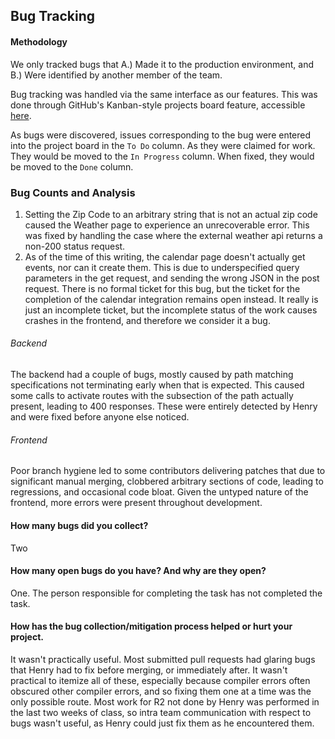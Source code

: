 ## Bug Tracking

#### Methodology
We only tracked bugs that A.) Made it to the production environment, and B.) Were identified by another member of the team.

Bug tracking was handled via the same interface as our features.
This was done through GitHub's Kanban-style projects board feature, accessible [here](https://github.com/hgzimmerman/SWEN344-web-project/projects/).

As bugs were discovered, issues corresponding to the bug were entered into the project board in the `To Do` column.
As they were claimed for work. They would be moved to the `In Progress` column.
When fixed, they would be moved to the `Done` column.

### Bug Counts and Analysis
1. Setting the Zip Code to an arbitrary string that is not an actual zip code caused the Weather page to experience an unrecoverable error.
This was fixed by handling the case where the external weather api returns a non-200 status request.
2. As of the time of this writing, the calendar page doesn't actually get events, nor can it create them.
This is due to underspecified query parameters in the get request, and sending the wrong JSON in the post request.
There is no formal ticket for this bug, but the ticket for the completion of the calendar integration remains open instead.
It really is just an incomplete ticket, but the incomplete status of the work causes crashes in the frontend, and therefore we consider it a bug.

###### Backend
The backend had a couple of bugs, mostly caused by path matching specifications not terminating early when that is expected.
This caused some calls to activate routes with the subsection of the path actually present, leading to 400 responses.
These were entirely detected by Henry and were fixed before anyone else noticed.

###### Frontend
Poor branch hygiene led to some contributors delivering patches that due to significant manual merging, clobbered arbitrary sections of code, leading to regressions, and occasional code bloat. 
Given the untyped nature of the frontend, more errors were present throughout development.

#### How many bugs did you collect?
Two

#### How many open bugs do you have? And why are they open?
One. The person responsible for completing the task has not completed the task.

#### How has the bug collection/mitigation process helped or hurt your project.
It wasn't practically useful. 
Most submitted pull requests had glaring bugs that Henry had to fix before merging, or immediately after.
It wasn't practical to itemize all of these, especially because compiler errors often obscured other compiler errors, and so fixing them one at a time was the only possible route.
Most work for R2 not done by Henry was performed in the last two weeks of class, so intra team communication with respect to bugs wasn't useful, as Henry could just fix them as he encountered them.
